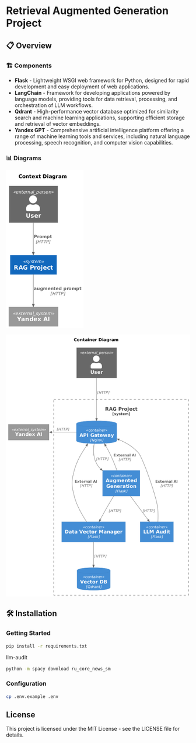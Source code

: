 # Retrieval Augmented Generation Project

## 📋 Overview

### 🏗️ Components

* **Flask** - Lightweight WSGI web framework for Python, designed for rapid development and easy deployment of web applications.
* **LangChain** - Framework for developing applications powered by language models, providing tools for data retrieval, processing, and orchestration of LLM workflows.
* **Qdrant** - High-performance vector database optimized for similarity search and machine learning applications, supporting efficient storage and retrieval of vector embeddings.
* **Yandex GPT** - Comprehensive artificial intelligence platform offering a range of machine learning tools and services, including natural language processing, speech recognition, and computer vision capabilities.

### 📊 Diagrams

![C4 context](./docs/c4-context-diagram.png)

![C4 container](./docs/c4-container-diagram.png)

## 🛠️ Installation

### Getting Started

```bash
pip install -r requirements.txt
```

llm-audit

```bash
python -m spacy download ru_core_news_sm
```

### Configuration

```bash
cp .env.example .env
```

## License

This project is licensed under the MIT License - see the LICENSE file for details.